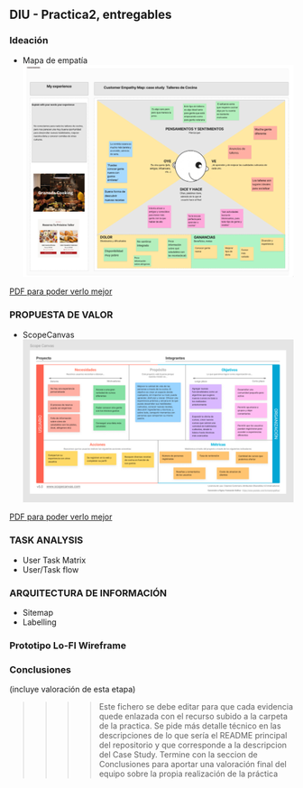 ## DIU - Practica2, entregables

### Ideación 

* Mapa de empatía
![](mapa_empatia.png)

[PDF para poder verlo mejor](Mapa%20de%20Empatía.pdf)


### PROPUESTA DE VALOR
* ScopeCanvas
![](scope_canvas.png)

[PDF para poder verlo mejor](Scope%20de%Canvas.pdf)


### TASK ANALYSIS

* User Task Matrix 
* User/Task flow


### ARQUITECTURA DE INFORMACIÓN

* Sitemap 
* Labelling 


### Prototipo Lo-FI Wireframe 


### Conclusiones  
(incluye valoración de esta etapa)


>>>> Este fichero se debe editar para que cada evidencia quede enlazada con el recurso subido a la carpeta de la practica. Se pide más detalle técnico en las descripciones de lo que sería el README principal del repositorio y que corresponde a la descripcion del Case Study.
>>>> Termine con la seccion de Conclusiones para aportar una valoración final del equipo sobre la propia realización de la práctica
